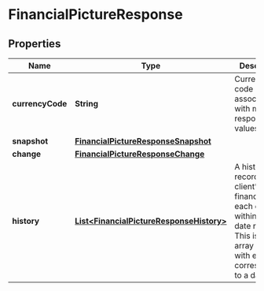 
# FinancialPictureResponse

## Properties
Name | Type | Description | Notes
------------ | ------------- | ------------- | -------------
**currencyCode** | **String** | Currency code associated with monetary response values | 
**snapshot** | [**FinancialPictureResponseSnapshot**](FinancialPictureResponseSnapshot.md) |  | 
**change** | [**FinancialPictureResponseChange**](FinancialPictureResponseChange.md) |  |  [optional]
**history** | [**List&lt;FinancialPictureResponseHistory&gt;**](FinancialPictureResponseHistory.md) | A historical record of the client’s financials for each date within the date range. This is an array of maps, with each map corresponding to a date. |  [optional]



